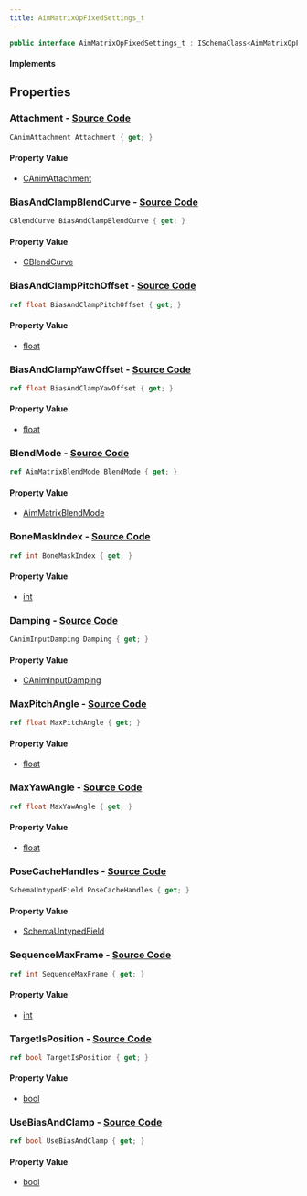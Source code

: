 ```yaml
---
title: AimMatrixOpFixedSettings_t
---
```


```csharp
public interface AimMatrixOpFixedSettings_t : ISchemaClass<AimMatrixOpFixedSettings_t>, ISchemaField, ISchemaClass, INativeHandle
```

#### Implements

## Properties

### **Attachment** - [Source Code](https://github.com/swiftly-solution/swiftlys2/blob/main/managed/src/SwiftlyS2.Generated/Schemas/Interfaces/AimMatrixOpFixedSettings_t.cs#L16)

```csharp
CAnimAttachment Attachment { get; }
```

#### Property Value

- [CAnimAttachment](/docs/api/shared/schemadefinitions/canimattachment)

### **BiasAndClampBlendCurve** - [Source Code](https://github.com/swiftly-solution/swiftlys2/blob/main/managed/src/SwiftlyS2.Generated/Schemas/Interfaces/AimMatrixOpFixedSettings_t.cs#L41)

```csharp
CBlendCurve BiasAndClampBlendCurve { get; }
```

#### Property Value

- [CBlendCurve](/docs/api/shared/schemadefinitions/cblendcurve)

### **BiasAndClampPitchOffset** - [Source Code](https://github.com/swiftly-solution/swiftlys2/blob/main/managed/src/SwiftlyS2.Generated/Schemas/Interfaces/AimMatrixOpFixedSettings_t.cs#L39)

```csharp
ref float BiasAndClampPitchOffset { get; }
```

#### Property Value

- [float](https://learn.microsoft.com/dotnet/api/system.single)

### **BiasAndClampYawOffset** - [Source Code](https://github.com/swiftly-solution/swiftlys2/blob/main/managed/src/SwiftlyS2.Generated/Schemas/Interfaces/AimMatrixOpFixedSettings_t.cs#L37)

```csharp
ref float BiasAndClampYawOffset { get; }
```

#### Property Value

- [float](https://learn.microsoft.com/dotnet/api/system.single)

### **BlendMode** - [Source Code](https://github.com/swiftly-solution/swiftlys2/blob/main/managed/src/SwiftlyS2.Generated/Schemas/Interfaces/AimMatrixOpFixedSettings_t.cs#L23)

```csharp
ref AimMatrixBlendMode BlendMode { get; }
```

#### Property Value

- [AimMatrixBlendMode](/docs/api/shared/schemadefinitions/aimmatrixblendmode)

### **BoneMaskIndex** - [Source Code](https://github.com/swiftly-solution/swiftlys2/blob/main/managed/src/SwiftlyS2.Generated/Schemas/Interfaces/AimMatrixOpFixedSettings_t.cs#L31)

```csharp
ref int BoneMaskIndex { get; }
```

#### Property Value

- [int](https://learn.microsoft.com/dotnet/api/system.int32)

### **Damping** - [Source Code](https://github.com/swiftly-solution/swiftlys2/blob/main/managed/src/SwiftlyS2.Generated/Schemas/Interfaces/AimMatrixOpFixedSettings_t.cs#L18)

```csharp
CAnimInputDamping Damping { get; }
```

#### Property Value

- [CAnimInputDamping](/docs/api/shared/schemadefinitions/caniminputdamping)

### **MaxPitchAngle** - [Source Code](https://github.com/swiftly-solution/swiftlys2/blob/main/managed/src/SwiftlyS2.Generated/Schemas/Interfaces/AimMatrixOpFixedSettings_t.cs#L27)

```csharp
ref float MaxPitchAngle { get; }
```

#### Property Value

- [float](https://learn.microsoft.com/dotnet/api/system.single)

### **MaxYawAngle** - [Source Code](https://github.com/swiftly-solution/swiftlys2/blob/main/managed/src/SwiftlyS2.Generated/Schemas/Interfaces/AimMatrixOpFixedSettings_t.cs#L25)

```csharp
ref float MaxYawAngle { get; }
```

#### Property Value

- [float](https://learn.microsoft.com/dotnet/api/system.single)

### **PoseCacheHandles** - [Source Code](https://github.com/swiftly-solution/swiftlys2/blob/main/managed/src/SwiftlyS2.Generated/Schemas/Interfaces/AimMatrixOpFixedSettings_t.cs#L21)

```csharp
SchemaUntypedField PoseCacheHandles { get; }
```

#### Property Value

- [SchemaUntypedField](/docs/api/shared/schemas/schemauntypedfield)

### **SequenceMaxFrame** - [Source Code](https://github.com/swiftly-solution/swiftlys2/blob/main/managed/src/SwiftlyS2.Generated/Schemas/Interfaces/AimMatrixOpFixedSettings_t.cs#L29)

```csharp
ref int SequenceMaxFrame { get; }
```

#### Property Value

- [int](https://learn.microsoft.com/dotnet/api/system.int32)

### **TargetIsPosition** - [Source Code](https://github.com/swiftly-solution/swiftlys2/blob/main/managed/src/SwiftlyS2.Generated/Schemas/Interfaces/AimMatrixOpFixedSettings_t.cs#L33)

```csharp
ref bool TargetIsPosition { get; }
```

#### Property Value

- [bool](https://learn.microsoft.com/dotnet/api/system.boolean)

### **UseBiasAndClamp** - [Source Code](https://github.com/swiftly-solution/swiftlys2/blob/main/managed/src/SwiftlyS2.Generated/Schemas/Interfaces/AimMatrixOpFixedSettings_t.cs#L35)

```csharp
ref bool UseBiasAndClamp { get; }
```

#### Property Value

- [bool](https://learn.microsoft.com/dotnet/api/system.boolean)

